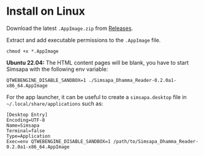 # Install on Linux

Download the latest `.AppImage.zip` from [Releases](https://github.com/simsapa/simsapa/releases/).

Extract and add executable permissions to the `.AppImage` file.

```
chmod +x *.AppImage
```

**Ubuntu 22.04:** The HTML content pages will be blank, you have to start Simsapa with the following env variable:

``` shell
QTWEBENGINE_DISABLE_SANDBOX=1 ./Simsapa_Dhamma_Reader-0.2.0a1-x86_64.AppImage
```

For the app launcher, it can be useful to create a `simsapa.desktop` file in `~/.local/share/applications` such as:

```
[Desktop Entry]
Encoding=UTF-8
Name=Simsapa
Terminal=false
Type=Application
Exec=env QTWEBENGINE_DISABLE_SANDBOX=1 /path/to/Simsapa_Dhamma_Reader-0.2.0a1-x86_64.AppImage
```



